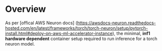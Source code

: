 # Overview

As per [offical AWS Neuron docs]
(https://awsdocs-neuron.readthedocs-hosted.com/en/latest/frameworks/torch/torch-neuron/setup/pytorch-install.html#deploy-on-aws-ml-accelerator-instance),
the minimal, **inf1 hardware dependent** container setup required to run inference for a torch neuron model.
